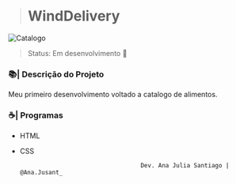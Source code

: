 ><h1>WindDelivery</h1>

![Catalogo](https://user-images.githubusercontent.com/97199596/167320940-319d6028-7298-42ab-9315-d2d92eaee6fe.png)


> Status: Em desenvolvimento 🔺

 ### 📚|  Descrição do Projeto

Meu primeiro desenvolvimento voltado a catalogo de alimentos. 


### ☕|  Programas
+ HTML
+ CSS


                                        Dev. Ana Julia Santiago | @Ana.Jusant_

